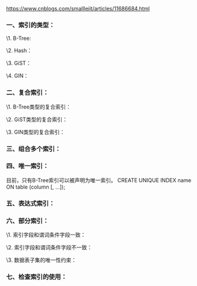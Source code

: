  https://www.cnblogs.com/smallleiit/articles/11686684.html 

###  一、索引的类型： 

 \1. B-Tree: 

 \2. Hash： 

  \3. GiST： 

 \4. GIN： 

###  二、复合索引： 

  \1. B-Tree类型的复合索引： 

  \2. GiST类型的复合索引： 

 \3. GIN类型的复合索引： 

###  三、组合多个索引： 

###  四、唯一索引： 

 目前，只有B-Tree索引可以被声明为唯一索引。
   CREATE UNIQUE INDEX name ON table (column [, ...]); 

###  五、表达式索引： 

###  六、部分索引： 

 \1. 索引字段和谓词条件字段一致： 

 \2. 索引字段和谓词条件字段不一致： 

 \3. 数据表子集的唯一性约束： 

###  七、检查索引的使用： 

